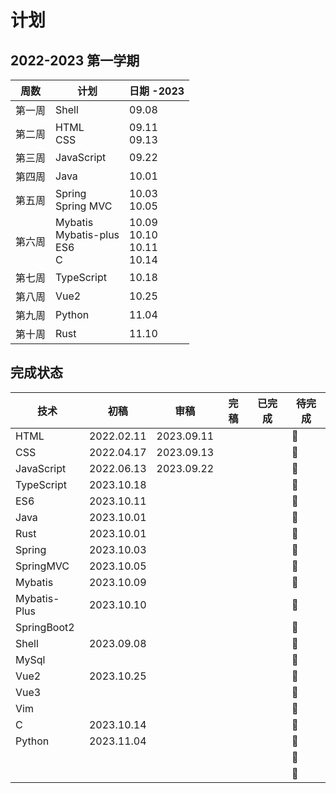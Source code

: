 # 计划

## 2022-2023 第一学期

| 周数   | 计划                                      | 日期 -2023                             |
| ------ | ----------------------------------------- | -------------------------------------- |
| 第一周 | Shell                                     | 09.08                                  |
| 第二周 | HTML<br />CSS                             | 09.11<br />09.13                       |
| 第三周 | JavaScript                                | 09.22                                  |
| 第四周 | Java                                      | 10.01                                  |
| 第五周 | Spring<br />Spring MVC                    | 10.03<br />10.05                       |
| 第六周 | Mybatis<br />Mybatis-plus<br />ES6<br />C | 10.09<br />10.10<br />10.11<br />10.14 |
| 第七周 | TypeScript                                | 10.18                                  |
| 第八周 | Vue2                                      | 10.25                                  |
| 第九周 | Python                                    | 11.04                                  |
| 第十周 | Rust                                      | 11.10                                  |

## 完成状态

| 技术         | 初稿       | 审稿       | 完稿 | 已完成 | 待完成 |
| ------------ | ---------- | ---------- | ---- | ------ | ------ |
| HTML         | 2022.02.11 | 2023.09.11 |      |        | 🤪      |
| CSS          | 2022.04.17 | 2023.09.13 |      |        | 🤪      |
| JavaScript   | 2022.06.13 | 2023.09.22 |      |        | 🤪      |
| TypeScript   | 2023.10.18 |            |      |        | 🤪      |
| ES6          | 2023.10.11 |            |      |        | 🤪      |
| Java         | 2023.10.01 |            |      |        | 🤪      |
| Rust         | 2023.10.01 |            |      |        | 🤪      |
| Spring       | 2023.10.03 |            |      |        | 🤪      |
| SpringMVC    | 2023.10.05 |            |      |        | 🤪      |
| Mybatis      | 2023.10.09 |            |      |        | 🤪      |
| Mybatis-Plus | 2023.10.10 |            |      |        | 🤪      |
| SpringBoot2  |            |            |      |        | 🤪      |
| Shell        | 2023.09.08 |            |      |        | 🤪      |
| MySql        |            |            |      |        | 🤪      |
| Vue2         | 2023.10.25 |            |      |        | 🤪      |
| Vue3         |            |            |      |        | 🤪      |
| Vim          |            |            |      |        | 🤪      |
| C            | 2023.10.14 |            |      |        | 🤪      |
| Python       | 2023.11.04 |            |      |        | 🤪      |
|              |            |            |      |        | 🤪      |
|              |            |            |      |        | 🤪      |

